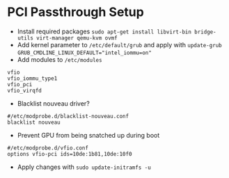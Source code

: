 # PCI Passthrough Setup

- Install required packages
```sudo apt-get install libvirt-bin bridge-utils virt-manager qemu-kvm ovmf```
- Add kernel parameter to `/etc/default/grub` and apply with `update-grub`  
```GRUB_CMDLINE_LINUX_DEFAULT="intel_iommu=on"```
- Add modules to `/etc/modules`
```
vfio
vfio_iommu_type1
vfio_pci
vfio_virqfd
```
- Blacklist nouveau driver?
```
#/etc/modprobe.d/blacklist-nouveau.conf
blacklist nouveau
```
- Prevent GPU from being snatched up during boot
```
#/etc/modprobe.d/vfio.conf
options vfio-pci ids=10de:1b81,10de:10f0
```
- Apply changes with `sudo update-initramfs -u`
